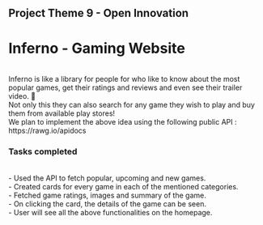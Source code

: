 ## Project Theme 9 - Open Innovation 

# Inferno - Gaming Website
<br/>
Inferno is like a library for people for who like to know about the most popular games, get their ratings and reviews and even see their trailer video. 🤩<br/>
Not only this they can also search for any game they wish to play and buy them from available play stores!<br/>
We plan to implement the above idea using the following public API : <br/>
https://rawg.io/apidocs <br/>

### Tasks completed
<br/>
- Used the API to fetch popular, upcoming and new games.<br/>
- Created cards for every game in each of the mentioned categories.<br/>
- Fetched game ratings, images and summary of the game.<br/>
- On clicking the card, the details of the game can be seen.<br/>
- User will see all the above functionalities on the homepage.
